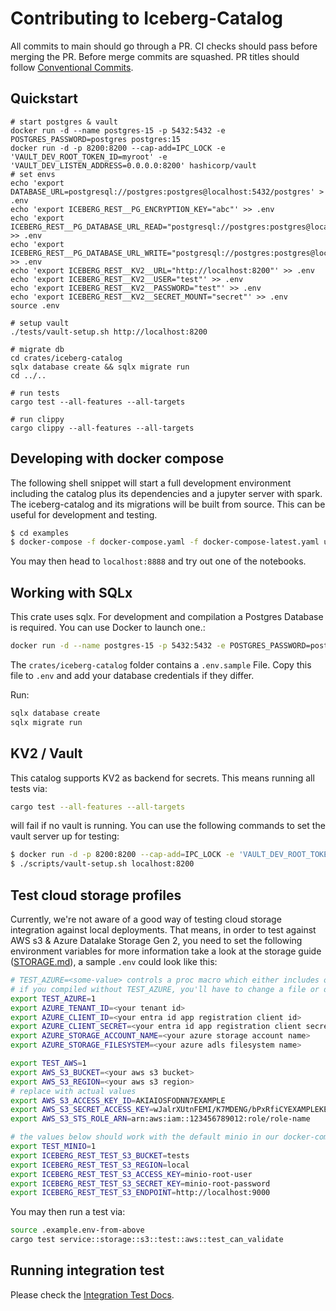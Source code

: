 # Contributing to Iceberg-Catalog
All commits to main should go through a PR. CI checks should pass before merging the PR.
Before merge commits are squashed. PR titles should follow [Conventional Commits](https://www.conventionalcommits.org/en/v1.0.0/).

## Quickstart

```shell
# start postgres & vault
docker run -d --name postgres-15 -p 5432:5432 -e POSTGRES_PASSWORD=postgres postgres:15
docker run -d -p 8200:8200 --cap-add=IPC_LOCK -e 'VAULT_DEV_ROOT_TOKEN_ID=myroot' -e 'VAULT_DEV_LISTEN_ADDRESS=0.0.0.0:8200' hashicorp/vault
# set envs
echo 'export DATABASE_URL=postgresql://postgres:postgres@localhost:5432/postgres' > .env
echo 'export ICEBERG_REST__PG_ENCRYPTION_KEY="abc"' >> .env
echo 'export ICEBERG_REST__PG_DATABASE_URL_READ="postgresql://postgres:postgres@localhost/postgres"' >> .env
echo 'export ICEBERG_REST__PG_DATABASE_URL_WRITE="postgresql://postgres:postgres@localhost/postgres"' >> .env
echo 'export ICEBERG_REST__KV2__URL="http://localhost:8200"' >> .env
echo 'export ICEBERG_REST__KV2__USER="test"' >> .env
echo 'export ICEBERG_REST__KV2__PASSWORD="test"' >> .env
echo 'export ICEBERG_REST__KV2__SECRET_MOUNT="secret"' >> .env
source .env

# setup vault
./tests/vault-setup.sh http://localhost:8200

# migrate db
cd crates/iceberg-catalog
sqlx database create && sqlx migrate run
cd ../..

# run tests
cargo test --all-features --all-targets

# run clippy
cargo clippy --all-features --all-targets
```


## Developing with docker compose

The following shell snippet will start a full development environment including the catalog plus its dependencies and a jupyter server with spark. The iceberg-catalog and its migrations will be built from source. This can be useful for development and testing.

```sh
$ cd examples
$ docker-compose -f docker-compose.yaml -f docker-compose-latest.yaml up -d --build
```

You may then head to `localhost:8888` and try out one of the notebooks.

## Working with SQLx

This crate uses sqlx. For development and compilation a Postgres Database is required. You can use Docker to launch
one.:

```sh
docker run -d --name postgres-15 -p 5432:5432 -e POSTGRES_PASSWORD=postgres postgres:15
```
The `crates/iceberg-catalog` folder contains a `.env.sample` File.
Copy this file to `.env` and add your database credentials if they differ.

Run:

```sh
sqlx database create
sqlx migrate run
```

## KV2 / Vault

This catalog supports KV2 as backend for secrets. This means running all tests via:

```sh
cargo test --all-features --all-targets
```

will fail if no vault is running. You can use the following commands to set the vault server up for testing:

```sh
$ docker run -d -p 8200:8200 --cap-add=IPC_LOCK -e 'VAULT_DEV_ROOT_TOKEN_ID=myroot' -e 'VAULT_DEV_LISTEN_ADDRESS=0.0.0.0:8200' hashicorp/vault
$ ./scripts/vault-setup.sh localhost:8200
```

## Test cloud storage profiles

Currently, we're not aware of a good way of testing cloud storage integration against local deployments. That means, in order to test against AWS s3 & Azure Datalake Storage Gen 2, you need to set the following environment variables for more information take a look at the storage guide ([STORAGE.md](STORAGE.md)), a sample `.env` could look like this:

```sh
# TEST_AZURE=<some-value> controls a proc macro which either includes or excludes the azure tests
# if you compiled without TEST_AZURE, you'll have to change a file or do a cargo clean before rerunning tests. The same applies for the TEST_AWS and TEST_MINIO env vars.
export TEST_AZURE=1
export AZURE_TENANT_ID=<your tenant id>
export AZURE_CLIENT_ID=<your entra id app registration client id>
export AZURE_CLIENT_SECRET=<your entra id app registration client secret>
export AZURE_STORAGE_ACCOUNT_NAME=<your azure storage account name>
export AZURE_STORAGE_FILESYSTEM=<your azure adls filesystem name>

export TEST_AWS=1
export AWS_S3_BUCKET=<your aws s3 bucket>
export AWS_S3_REGION=<your aws s3 region>
# replace with actual values
export AWS_S3_ACCESS_KEY_ID=AKIAIOSFODNN7EXAMPLE
export AWS_S3_SECRET_ACCESS_KEY=wJalrXUtnFEMI/K7MDENG/bPxRfiCYEXAMPLEKEY
export AWS_S3_STS_ROLE_ARN=arn:aws:iam::123456789012:role/role-name

# the values below should work with the default minio in our docker-compose
export TEST_MINIO=1
export ICEBERG_REST_TEST_S3_BUCKET=tests
export ICEBERG_REST_TEST_S3_REGION=local
export ICEBERG_REST_TEST_S3_ACCESS_KEY=minio-root-user
export ICEBERG_REST_TEST_S3_SECRET_KEY=minio-root-password
export ICEBERG_REST_TEST_S3_ENDPOINT=http://localhost:9000
```

You may then run a test via:

```sh
source .example.env-from-above
cargo test service::storage::s3::test::aws::test_can_validate
```

## Running integration test

Please check the [Integration Test Docs](tests/README.md).
